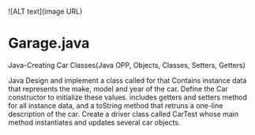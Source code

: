![ALT text](image URL)

# Garage.java
Java-Creating Car Classes(Java OPP, Objects, Classes, Setters, Getters)

Java Design and implement a class called for that Contains instance data that represents the make, model and year of the car.
Define the Car constructor to initialize these values. 
includes getters and setters method for all instance data, and a toString method that retruns a one-line description of the car.
Create a driver class called CarTest whose main method instantiates and updates several car objects. 
